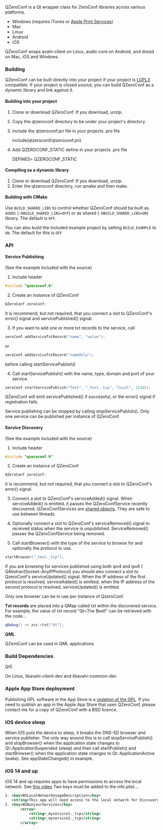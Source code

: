 
QZeroConf is a Qt wrapper class for ZeroConf libraries across various platforms.

* Windows (requires iTunes or [Apple Print Services](https://support.apple.com/kb/DL999))
* Mac
* Linux
* Android
* iOS

QZeroConf wraps avahi-client on Linux, avahi-core on Android, and dnssd on Mac, iOS and Windows.

### Building

QZeroConf can be built directly into your project if your project is [LGPL3](http://www.gnu.org/licenses/lgpl-3.0.en.html) compatible.  If your project is closed source, you can build QZeroConf as a dynamic library and link against it.

#### Building into your project

1. Clone or download QZeroConf.  If you download, unzip.
2. Copy the qtzeroconf directory to be under your project's directory.
3. Include the qtzeroconf.pri file in your projects .pro file

    include(qtzeroconf/qtzeroconf.pri)

4. Add QZEROCONF_STATIC define in your projects .pro file

    DEFINES= QZEROCONF_STATIC

#### Compiling as a dynamic library

1. Clone or download QZeroConf.  If you download, unzip.
2. Enter the qtzeroconf directory, run qmake and then make.

#### Building with CMake
Use `BUILD_SHARED_LIBS` to control whether QZeroConf should be built as static (`-DBUILD_SHARED_LIBS=OFF`) or as shared (`-DBUILD_SHARED_LIBS=ON`) library.
The default is `OFF`.

You can also build the included example project by setting `BUILD_EXAMPLE` to `ON`.
The default for this is `OFF`

### API

#### Service Publishing

(See the example included with the source)

1) Include header

```c++
#include "qzeroconf.h"
```
2) Create an instance of QZeroConf

```c++
QZeroConf zeroConf;
```
It is recommend, but not required, that you connect a slot to QZeroConf's error() signal and servicePublished() signal.

3) If you want to add one or more txt records to the service, call
```c++
zeroConf.addServiceTxtRecord("name", "value");
```
or
```c++
zeroConf.addServiceTxtRecord("nameOnly");
```
before calling startServicePublish()

4) Call startServicePublish() with the name, type, domain and port of your service.

```c++
zeroConf.startServicePublish("Test", "_test._tcp", "local", 12345);
```
QZeroConf will emit servicePublished() if successful, or the error() signal if registration fails.

Service publishing can be stopped by calling stopServicePublish().
Only one service can be published per instance of QZeroConf.

#### Service Discovery

(See the example included with the source)

1) Include header

```c++
#include "qzeroconf.h"
```
2) Create an instance of QZeroConf

```c++
QZeroConf zeroConf;
```
It is recommend, but not required, that you connect a slot to QZeroConf's error() signal.

3) Connect a slot to QZeroConf's serviceAdded() signal.  When serviceAdded() is emitted, it passes the QZeroConfService recently discovered.  QZeroConfServices are [shared objects](http://doc.qt.io/qt-5/implicit-sharing.html).  They are safe to use between threads.

4) Optionally connect a slot to QZeroConf's serviceRemoved() signal to received status when the service is unpublished.   ServiceRemoved() passes the QZeroConfService being removed.

5) Call startBrowser() with the type of the service to browse for and optionally the protocol to use.

```c++
startBrowser("_test._tcp");
```
If you are browsing for services published using both ipv4 and ipv6 ( QAbstractSocket::AnyIPProtocol) you should also connect a slot to QzeroConf's serviceUpdated() signal.  When the IP address of the first protocol is resolved,  serviceAdded() is emitted, when the IP address of the second protocol is resolved,  serviceUpdated() is emitted.

Only one browser can be in use per instance of QzeroConf.

**Txt records** are placed into a QMap called txt within the discovered service. For example, the value of txt record "Qt=The Best!" can be retrieved with the code... 

```c++
qDebug() << zcs->txt["Qt"];
```
**QML**

QZeroConf can be used in QML applications


### Build Dependencies

Qt5

On Linux, libavahi-client-dev and libavahi-common-dev

### Apple App Store deployment

Publishing GPL software in the App Store is a [violation of the GPL](https://news.ycombinator.com/item?id=3488833).  If you need to publish an app in the Apple App Store that uses QZeroConf, please contact me for a copy of QZeroConf with a BSD licence.

### iOS device sleep

When iOS puts the device to sleep, it breaks the DNS-SD browser and service publisher.  The only way around this is to call stopServicePublish() and stopBrowser() when the application state changes to Qt::ApplicationSuspended (sleep) and then call startPublish() and startBrowser() when the application state changes to Qt::ApplicationActive (wake).  See appStateChanged() in example.

### iOS 14 and up

iOS 14 and up requires apps to have permissions to access the local network.  See [this video](https://developer.apple.com/videos/play/wwdc2020/10110/) Two keys must be added to the info.plist....

```xml
1. <key>NSLocalNetworkUsageDescription</key>
   <string>This app will need access to the local network for Discovery services.</string>
2. <key>NSBonjourServices</key>
       <array>
           <string>_myservice1._tcp</string>
           <string>_myservice2._tcp</string>
       </array>
```

